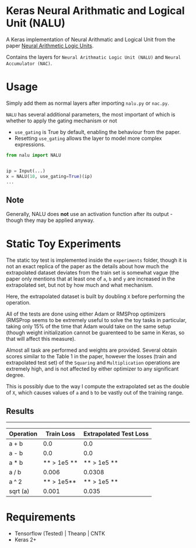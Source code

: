 # Keras Neural Arithmatic and Logical Unit (NALU)
A Keras implementation of Neural Arithmatic and Logical Unit from the paper [Neural Arithmetic Logic Units](https://arxiv.org/abs/1808.00508).

Contains the layers for `Neural Arithmatic Logic Unit (NALU)` and `Neural Accumulator (NAC)`.

# Usage

Simply add them as normal layers after importing `nalu.py` or `nac.py`.

`NALU` has several additional parameters, the most important of which is whether to apply the gating mechanism or not

- `use_gating` is True by default, enabling the behaviour from the paper.
- Resetting `use_gating` allows the layer to model more complex expressions.

```python
from nalu import NALU


ip = Input(...)
x = NALU(10, use_gating=True)(ip)
...
```

## Note
Generally, NALU does **not** use an activation function after its output - though they may be applied anyway.

# Static Toy Experiments
The static toy test is implemented inside the `experiments` folder, though it is not an exact replica of the paper as the details about how much the extrapolated dataset deviates from the train set is somewhat vague (the paper only mentions that at least one of `a`, `b` and `y` are increased in the extrapolated set, but not by how much and what mechanism.

Here, the extrapolated dataset is built by doubling `X` before performing the operation.

All of the tests are done using either Adam or RMSProp optimizers (RMSProp seems to be extremely useful to solve the toy tasks in particular, taking only 15% of the time that Adam would take on the same setup (though weight initialization cannot be guarenteed to be same in Keras, so that will affect this measure).

Almost all task are performed and weights are provided. Several obtain scores similar to the Table 1 in the paper, however the losses (train and extrapolated test set) of the `Squaring` and `Multiplication` operations are extremely high, and is not affected by either optimizer to any significant degree.

This is possibly due to the way I compute the extrapolated set as the double of `X`, which causes values of `a` and `b` to be vastly out of the training range.

## Results

---------------------------------------------------
| Operation | Train Loss | Extrapolated Test Loss |
|-----------|------------|------------------------|
|  a + b    | 0.0        |       0.0              |
|  a - b    | 0.0        |       0.0              |
|  a * b    | ** > 1e5 ** |      ** > 1e5 **      |
|  a / b    | 0.006      |       0.0308           |
|  a ^ 2    | ** > 1e5** |       ** > 1e5 **        |
|  sqrt (a) | 0.001      |       0.035            |

# Requirements

- Tensorflow (Tested) | Theanp | CNTK
- Keras 2+

